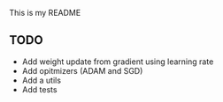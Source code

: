 This is my README

TODO
---
- Add weight update from gradient using learning rate
- Add opitmizers (ADAM and SGD)
- Add a utils
- Add tests